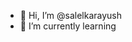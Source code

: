 - 👋 Hi, I’m @salelkarayush
- 🌱 I’m currently learning 

<!---
salelkarayush/salelkarayush is a ✨ special ✨ repository because its `README.md` (this file) appears on your GitHub profile.
You can click the Preview link to take a look at your changes.
--->
